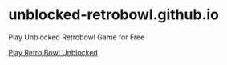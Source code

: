 # unblocked-retrobowl.github.io
Play Unblocked Retrobowl Game for Free

[Play Retro Bowl Unblocked](https://unblocked-retrobowl.github.io/)
